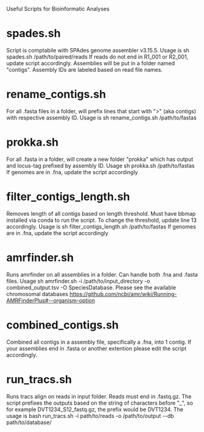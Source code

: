 Useful Scripts for Bioinformatic Analyses

# spades.sh 
Script is comptabile with SPAdes genome assembler v3.15.5. Usage is sh spades.sh /path/to/paired/reads
If reads do not end in R1_001 or R2_001, update script accordingly. Assemblies will be put in a folder named "contigs". Assembly IDs are labeled based on read file names.

# rename_contigs.sh 
For all .fasta files in a folder, will prefix lines that start with ">" (aka contigs) with respective assembly ID. Usage is sh rename_contigs.sh /path/to/fastas

# prokka.sh
For all .fasta in a folder, will create a new folder "prokka" which has output and locus-tag prefixed by assembly ID. Usage sh prokka.sh /path/to/fastas
If genomes are in .fna, update the script accordingly 

# filter_contigs_length.sh
Removes length of all contigs based on length threshold. Must have bbmap installed via conda to run the script. To change the threshold, update line 13 accordingly. Usage is sh filter_contigs_length.sh /path/to/fastas 
If genomes are in .fna, update the script accordingly

# amrfinder.sh
Runs amrfinder on all assemblies in a folder. Can handle both .fna and .fasta files. Usage sh amrfinder.sh -i /path/to/input_directory -o combined_output.tsv -O SpeciesDatabase. Please see the available chromosomal databases https://github.com/ncbi/amr/wiki/Running-AMRFinderPlus#--organism-option
# combined_contigs.sh
Combined all contigs in a assembly file, specifically a .fna, into 1 contig. If your assemblies end in .fasta or another extention please edit the script accordingly. 

# run_tracs.sh 
Runs tracs align on reads in input folder. Reads must end in .fastq.gz. The script prefixes the outputs based on the string of characters before "_", so for example DVT1234_S12_fastq.gz, the prefix would be DVT1234. The usage is bash run_tracs.sh -i path/to/reads -o /path/to/output --db path/to/database/




